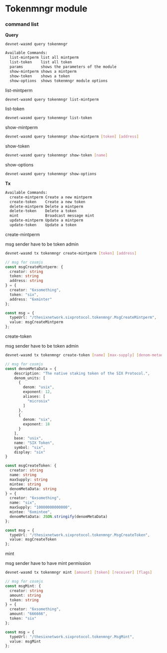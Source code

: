# Tokenmngr module

### __command list__

__Query__

```devnet-wasmd query tokenmngr```

```bash
Available Commands:
  list-mintperm list all mintperm
  list-token    list all token
  params        shows the parameters of the module
  show-mintperm shows a mintperm
  show-token    shows a token
  show-options  shows tokenmngr module options
```

list-mintperm

```bash
devnet-wasmd query tokenmngr list-mintperm
```

list-token

```bash
devnet-wasmd query tokenmngr list-token
```

show-mintperm

```bash
devnet-wasmd query tokenmngr show-mintperm [token] [address]
```

show-token

```bash
devnet-wasmd query tokenmngr show-token [name]
```

show-options

```bash
devnet-wasmd query tokenmngr show-options
```

__Tx__

```bash
Available Commands:
  create-mintperm Create a new mintperm
  create-token    Create a new token
  delete-mintperm Delete a mintperm
  delete-token    Delete a token
  mint            Broadcast message mint
  update-mintperm Update a mintperm
  update-token    Update a token
```

create-mintperm

msg sender have to be token admin

```bash
devnet-wasmd tx tokenmngr create-mintperm [token] [address]
```

```ts
// msg for cosmjs
const msgCreateMintperm: {
  creator: string
  token: string
  address: string
} = {
  creator: "6xsomething",
  token: "six",
  address: "6xminter"
};

const msg = {
  typeUrl: "/thesixnetwork.sixprotocol.tokenmngr.MsgCreateMintperm",
  value: msgCreateMintperm
};
```

create-token

msg sender have to be token admin

```bash
devnet-wasmd tx tokenmngr create-token [name] [max-supply] [denom-metadata]
```

```ts
// msg for cosmjs
const denomMetaData = {
    description: "The native staking token of the SIX Protocol.",
    denom_units: [
      {
        denom: "usix",
        exponent: 12,
        aliases: [
          "microsix"
        ]
      },
      {
        denom: "six",
        exponent: 18
      }
    ],
    base: "usix",
    name: "SIX Token",
    symbol: "six",
    display: "six"
}

const msgCreateToken: {
  creator: string
  name: string
  maxSupply: string
  mintee: string
  denomMetaData: string
} = {
  creator: "6xsomething",
  name: "six",
  maxSupply: "10000000000000",
  mintee: "6xmintee",
  denomMetaData: JSON.stringify(denomMetaData)
};

const msg = {
  typeUrl: "/thesixnetwork.sixprotocol.tokenmngr.MsgCreateToken",
  value: msgCreateToken
};
```

mint

msg sender have to have mint permission

```bash
devnet-wasmd tx tokenmngr mint [amount] [token] [receiver] [flags]
```

```ts
// msg for cosmjs
const msgMint: {
  creator: string
  amount: string
  token: string
} = {
  creator: "6xsomething",
  amount: "666666",
  token: "six"
};

const msg = {
  typeUrl: "/thesixnetwork.sixprotocol.tokenmngr.MsgMint",
  value: msgMint
};
```
